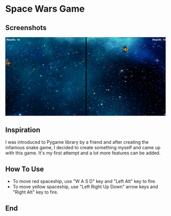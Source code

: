 # Space Wars Game

## Screenshots
![](Screenshot/Screenshot.png)
## Inspiration
I was introduced to Pygame library by a friend and after creating the infamous snake game, I decided to create something myself and came up with this game. It's my first attempt and a lot more features can be added.
## How To Use
 - To move red spaceship, use "W A S D" key and "Left Alt" key to fire.
 - To move yellow spaceship, use "Left Right Up Down" arrow keys and "Right Alt" key to fire.
 
## End

